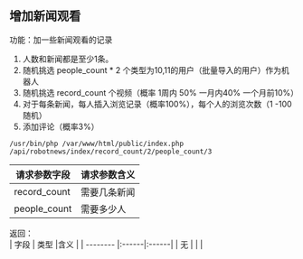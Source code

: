 
## 增加新闻观看

功能：加一些新闻观看的记录

1. 人数和新闻都是至少1条。
1. 随机挑选 people_count * 2 个类型为10,11的用户（批量导入的用户）作为机器人
1. 随机挑选  record_count 个视频（概率 1周内 50%   一月内40%  一个月前10%）
1. 对于每条新闻，每人插入浏览记录（概率100%），每个人的浏览次数（1 -100随机）
1. 添加评论（概率3%）

~~~
/usr/bin/php /var/www/html/public/index.php /api/robotnews/index/record_count/2/people_count/3
~~~

| 请求参数字段        | 请求参数含义  |
| -------- |:------|
|record_count         |  需要几条新闻|
|people_count     |  需要多少人 |


返回：   
| 字段        | 类型 |含义  |
| -------- |:------|:------|
| 无 |     |  |








